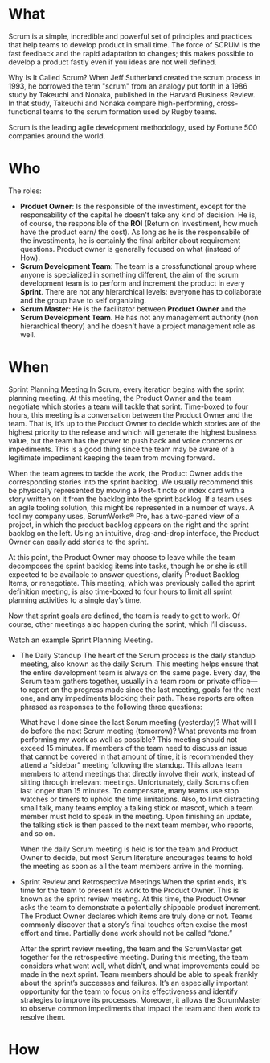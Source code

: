 
# What

Scrum is a simple, incredible and powerful set of principles and practices that help teams to develop product in small time.
The force of SCRUM is the fast feedback and the rapid adaptation to changes; this makes possible to develop a product fastly even if you ideas are not well defined.

Why Is It Called Scrum?
When Jeff Sutherland created the scrum process in 1993, he borrowed the term "scrum" from an analogy put forth in a 1986 study by Takeuchi and Nonaka, published in the Harvard Business Review. In that study, Takeuchi and Nonaka compare high-performing, cross-functional teams to the scrum formation used by Rugby teams.

Scrum is the leading agile development methodology, used by Fortune 500 companies around the world.


# Who

The roles:

* __Product Owner__: Is the responsible of the investiment, except for the responsability of the capital he doesn't take any kind of decision. He is, of course, the responsible of the __ROI__ (Return on Investiment, how much have the product earn/ the cost). As long as he is the responsabile of the investiments, he is certainly the final arbiter about requirement questions. Product owner is generally focused on what (instead of How).
* __Scrum Development Team__: The team is a crossfunctional group where anyone is specialized in something different, the aim of the scrum development team is to perform and increment the product in every __Sprint__. There are not any hierarchical levels: everyone has to collaborate and the group have to self organizing.
* __Scrum Master__: He is the facilitator between __Product Owner__ and the __Scrum Development Team__. He has not any management authority (non hierarchical theory) and he doesn't have a project management role as well.


# When

Sprint Planning Meeting
In Scrum, every iteration begins with the sprint planning meeting. At this meeting, the Product Owner and the team negotiate which stories a team will tackle that sprint. Time-boxed to four hours, this meeting is a conversation between the Product Owner and the team. That is, it’s up to the Product Owner to decide which stories are of the highest priority to the release and which will generate the highest business value, but the team has the power to push back and voice concerns or impediments. This is a good thing since the team may be aware of a legitimate impediment keeping the team from moving forward.

When the team agrees to tackle the work, the Product Owner adds the corresponding stories into the sprint backlog. We usually recommend this be physically represented by moving a Post-It note or index card with a story written on it from the backlog into the sprint backlog. If a team uses an agile tooling solution, this might be represented in a number of ways. A tool my company uses, ScrumWorks® Pro, has a two-paned view of a project, in which the product backlog appears on the right and the sprint backlog on the left. Using an intuitive, drag-and-drop interface, the Product Owner can easily add stories to the sprint.

At this point, the Product Owner may choose to leave while the team decomposes the sprint backlog items into tasks, though he or she is still expected to be available to answer questions, clarify Product Backlog Items, or renegotiate. This meeting, which was previously called the sprint definition meeting, is also time-boxed to four hours to limit all sprint planning activities to a single day’s time.

Now that sprint goals are defined, the team is ready to get to work. Of course, other meetings also happen during the sprint, which I’ll discuss.

Watch an example Sprint Planning Meeting.

* The Daily Standup
  The heart of the Scrum process is the daily standup meeting, also known as the daily Scrum. This meeting helps ensure that    the entire development team is always on the same page. Every day, the Scrum team gathers together, usually in a team room    or private office—to report on the progress made since the last meeting, goals for the next one, and any impediments          blocking their path. These reports are often phrased as responses to the following three questions:

  What have I done since the last Scrum meeting (yesterday)?
  What will I do before the next Scrum meeting (tomorrow)?
  What prevents me from performing my work as well as possible?
  This meeting should not exceed 15 minutes. If members of the team need to discuss an issue that cannot be covered in that amount of time, it is recommended they attend a “sidebar” meeting following the standup. This allows team members to attend meetings that directly involve their work, instead of sitting through irrelevant meetings. Unfortunately, daily Scrums often last longer than 15 minutes. To compensate, many teams use stop watches or timers to uphold the time limitations. Also, to limit distracting small talk, many teams employ a talking stick or mascot, which a team member must hold to speak in the meeting. Upon finishing an update, the talking stick is then passed to the next team member, who reports, and so on.
  
  When the daily Scrum meeting is held is for the team and Product Owner to decide, but most Scrum literature encourages teams to hold the meeting as soon as all the team members arrive in the morning.
 

* Sprint Review and Retrospective Meetings
  When the sprint ends, it’s time for the team to present its work to the Product Owner. This is known as the sprint review meeting. At this time, the Product Owner asks the team to demonstrate a potentially shippable product increment. The Product Owner declares which items are truly done or not. Teams commonly discover that a story’s final touches often excise the most effort and time. Partially done work should not be called “done.”
  
  After the sprint review meeting, the team and the ScrumMaster get together for the retrospective meeting. During this meeting, the team considers what went well, what didn’t, and what improvements could be made in the next sprint. Team members should be able to speak frankly about the sprint’s successes and failures. It’s an especially important opportunity for the team to focus on its effectiveness and identify strategies to improve its processes. Moreover, it allows the ScrumMaster to observe common impediments that impact the team and then work to resolve them.

# How

 
